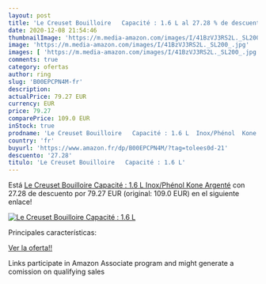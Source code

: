 ```yaml
---
layout: post
title: 'Le Creuset Bouilloire   Capacité : 1.6 L al 27.28 % de descuento'
date: 2020-12-08 21:54:46
thumbnailImage: 'https://m.media-amazon.com/images/I/41BzVJ3RS2L._SL200_.jpg'
image: 'https://m.media-amazon.com/images/I/41BzVJ3RS2L._SL200_.jpg'
images: [ 'https://m.media-amazon.com/images/I/41BzVJ3RS2L._SL200_.jpg' ]
comments: true
category: ofertas
author: ring
slug: 'B00EPCPN4M-fr'
description:
actualPrice: 79.27 EUR
currency: EUR
price: 79.27
comparePrice: 109.0 EUR
inStock: true
prodname: 'Le Creuset Bouilloire   Capacité : 1.6 L  Inox/Phénol  Kone  Argenté'
country: 'fr'
buyurl: 'https://www.amazon.fr/dp/B00EPCPN4M/?tag=tolees0d-21'
descuento: '27.28'
titulo: 'Le Creuset Bouilloire   Capacité : 1.6 L'
---
```


Está [Le Creuset Bouilloire   Capacité : 1.6 L  Inox/Phénol  Kone  Argenté](https://www.amazon.fr/dp/B00EPCPN4M/?tag=tolees0d-21) con 27.28 de descuento por 79.27 EUR (original: 109.0 EUR) en el siguiente enlace!

[![Le Creuset Bouilloire   Capacité : 1.6 L](https://m.media-amazon.com/images/I/41BzVJ3RS2L._SL200_.jpg)](https://www.amazon.fr/dp/B00EPCPN4M/?tag=tolees0d-21)

Principales características:


[Ver la oferta!!](https://www.amazon.fr/dp/B00EPCPN4M/?tag=tolees0d-21)

Links participate in Amazon Associate program and might generate a comission on qualifying sales


